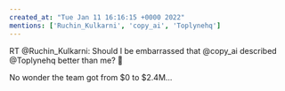 ```yaml
---
created_at: "Tue Jan 11 16:16:15 +0000 2022"
mentions: ['Ruchin_Kulkarni', 'copy_ai', 'Toplynehq']
---
```


RT @Ruchin_Kulkarni: Should I be embarrassed that @copy_ai described @Toplynehq better than me? 🙈

No wonder the team got from $0 to $2.4M…